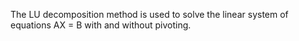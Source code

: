 The LU decomposition method is used to solve the linear system of equations AX = B with and without pivoting.
